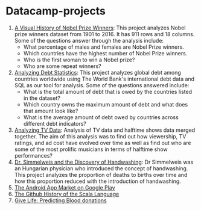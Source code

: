 # Datacamp-projects

1. [A Visual History of Nobel Prize Winners](https://github.com/SandyCOG/Datacamp-projects/tree/main/A%20Visual%20History%20of%20Nobel%20Prize%20Winners):
    This project analyzes Nobel prize winners dataset from 1901 to 2016. It has 911 rows and 18 columns. Some of the questions answer through the analysis include:
    - What percentage of males and females are Nobel Prize winners. 
    - Which countries have the highest number of Nobel Prize winners.
    - Who is the first woman to win a Nobel prize?
    - Who are some repeat winners?
2. [Analyzing Debt Statistics](https://github.com/SandyCOG/Datacamp-projects/tree/main/Analyzing%20Debt%20Statistics%20using%20SQL): This project analyzes global debt among countries worldwide using The World Bank's international debt data and SQL as our tool for analysis. Some of the questions answered include:
   - What is the total amount of debt that is owed by the countries listed in the dataset?
   - Which country owns the maximum amount of debt and what does that amount look like?
   - What is the average amount of debt owed by countries across different debt indicators?
4. [Analyzing TV Data](https://github.com/SandyCOG/Datacamp-projects/tree/main/Analyzing%20TV%20Data): Analysis of TV data and halftime shows data merged together. The aim of this analysis was to find out how viewership, TV ratings, and ad cost have evolved over time as well as find out who are some of the most prolific musicians in terms of halftime show performances?
5. [Dr. Simmelweis and the Discovery of Handwashing](https://github.com/SandyCOG/Datacamp-projects/tree/main/Dr.%20Semmelweis%20and%20the%20Discovery%20of%20Handwashing): Dr Simmelweis was an Hungarian physician who introduced the concept of handwashing. This project analyzes the proportion of deaths to births over time and how this proportion reduced with the introduction of handwashing.
7. [The Android App Market on Google Play](https://github.com/SandyCOG/Datacamp-projects/tree/main/The%20Android%20App%20Market%20on%20Google%20Play)
8. [The Github History of the Scala Language](https://github.com/SandyCOG/Datacamp-projects/tree/main/The%20GitHub%20History%20of%20the%20Scala%20Language)
9. [Give Life: Predicting Blood donations](https://github.com/SandyCOG/Datacamp-projects/tree/main/Give%20Life:%20Predict%20blood%20donations)
